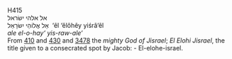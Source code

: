 <body>
  <p>H415<br>  אל אלהי ישׂראל  <br> אֵל אֱלוֹהֵי יִשׂרָאֵל  ‎  ‘êl ‘ĕlôhêy yiśrâ‘êl  <br><i>ale</i> <i>el-o-hay‘</i> <i>yis-raw-ale‘ </i><br>From <a href="h0410.htm">410</a> and <a href="h0430.htm">430</a> and <a href="h3478.htm">3478</a>  the <i>mighty</i> <i>God</i> <i>of</i> <i>Jisrael</i>; <i>El</i> <i>Elohi</i> <i>Jisrael</i>, the title given to a consecrated spot by Jacob: - El-elohe-israel.<br></p>
 </body>